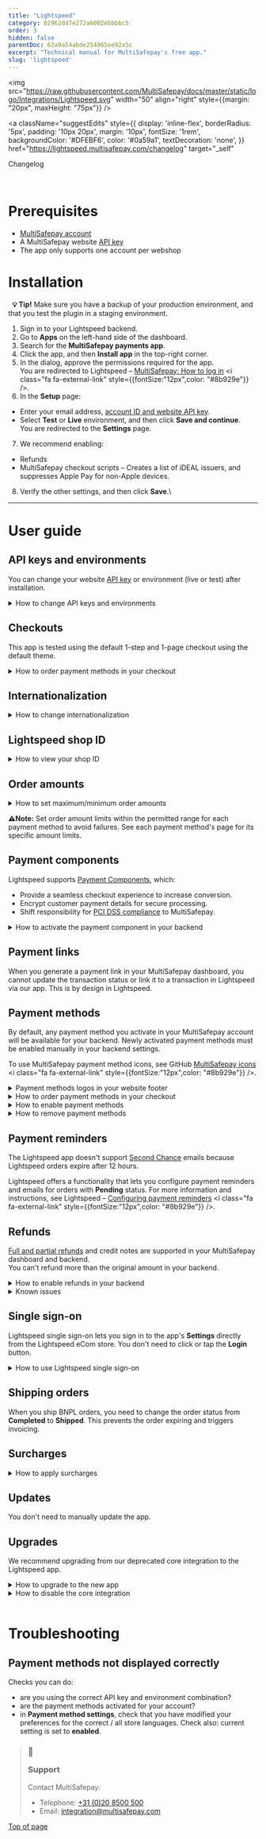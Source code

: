 ```yaml
---
title: "Lightspeed"
category: 62962dd7e272a6002ebbbbc5
order: 3
hidden: false
parentDoc: 62a9a54abde254065ee92a5c
excerpt: "Technical manual for MultiSafepay's free app."
slug: 'lightspeed'
---
```


<img src="https://raw.githubusercontent.com/MultiSafepay/docs/master/static/logo/Integrations/Lightspeed.svg" width="50" align="right" style={{margin: "20px", maxHeight: "75px"}} />

<a
  className="suggestEdits"
  style={{
    display: 'inline-flex',
    borderRadius: '5px',
    padding: '10px 20px',
    margin: '10px',
    fontSize: '1rem',
    backgroundColor: '#DFEBF6',
    color: '#0a59a1',
    textDecoration: 'none',
  }}
  href="https://lightspeed.multisafepay.com/changelog"
  target="_self"
>
  <span>Changelog</span>
</a>

<br />

# Prerequisites

* [MultiSafepay account](/docs/getting-started-guide/)
* A MultiSafepay website [API key](/docs/sites#site-id-api-key-and-security-code)
* The app only supports one account per webshop

# Installation

  **💡 Tip!** Make sure you have a backup of your production environment, and that you test the plugin in a staging environment.

1. Sign in to your Lightspeed <Glossary>backend</Glossary>.
2. Go to **Apps** on the left-hand side of the dashboard.
3. Search for the **MultiSafepay payments app**.
4. Click the app, and then **Install app** in the top-right corner.
5. In the dialog, approve the permissions required for the app.\
   You are redirected to Lightspeed – <a href="https://lightspeed.multisafepay.com/install" target="_blank">MultiSafepay: How to log in</a> <i class="fa fa-external-link" style={{fontSize:"12px",color: "#8b929e"}} />.
6. In the **Setup** page:

* Enter your email address, [account ID and website API key](/docs/sites#site-id-api-key-and-security-code).
* Select **Test** or **Live** environment, and then click **Save and continue**.\
  You are redirected to the **Settings** page.

7. We recommend enabling:

* Refunds
* MultiSafepay checkout scripts – Creates a list of iDEAL <Glossary>issuers</Glossary>, and suppresses Apple Pay for non-Apple devices.

8. Verify the other settings, and then click **Save**.\ <br />

***

# User guide

## API keys and environments

You can change your website [API key](/docs/sites/#site-id-api-key-and-security-code) or environment (live or test) after installation.

<details id="how-to-change-api-keys-and-environments">
  <summary>How to change API keys and environments</summary>

  <br />

  1. Sign in to the app.
  2. Tap the hamburger menu and go to **Environment**.
  3. Edit your **API key** and/or the **Environment**.
</details>

## Checkouts

This app is tested using the default 1-step and 1-page checkout using the default theme.

<details id="how-to-order-payment-methods-in-your-checkout">
  <summary>How to order payment methods in your checkout</summary>

  <br />

  To change the order in which payment methods appear on your checkout page, follow these steps:

  1. Go to **Settings** > **Payment method settings**.
  2. Drag and drop the payment methods to the preferred order.
  3. Click **Save**.

  **How to set the payment method order per language**

  To set the payment method order for different languages, under the **Payment method settings** select a country / store language and set the order per language.

  If no specific rule is set for a country, the **Default** order is used.
</details>

## Internationalization

<details id="how-to-change-internationalization">
  <summary>How to change internationalization</summary>

  <br />

  When changing internationalization in your Lightspeed eCom backend, do **not** change the primary language setting while installing the app.

  Lightspeed eCom requires a language, an API key, and a cluster to validate API requests.

  If you remove the language used during installation instead of deactivating it, the app cannot communicate with Lightspeed eCom services.
</details>

## Lightspeed shop ID

<details id="how-to-view-your-shop-id">
  <summary>How to view your shop ID</summary>

  <br />

  To view your shop ID, follow these steps:

  1. Sign in to the **/admin** area of your Lightspeed app.
  2. Click **Help** in the bottom-left corner.
  3. A popup appears containing your shop ID (also known as the store ID).
</details>

## Order amounts

<details id="how-to-set-maximum-minimum-order-amounts">
  <summary>How to set maximum/minimum order amounts</summary>

  <br />

  **Per payment method**

  To set a maximum/minimum order amount for a payment method to display on your checkout page, follow these steps:

  1. In the **Payment methods ordering** list, click the **+** button to open the relevant payment method.
  2. Enter an amount in EUR cents in the:
     * **Maximum** field, e.g. A maximum value of 1500 cents means the payment method only appears on the checkout page if the total order amount is **less** then 15 EUR. If you **don't** want a maximum amount, enter **-1**.\
       **OR**
     * **Minimum** field, e.g. A minimum value of 1500 cents means the payment method only appears on the checkout page if the total order amount is **more** then 15 EUR.

  **Per language**

  To set different maximum/minimum order amounts for different languages, under the **Payment methods ordering** header > **Country** list, select a country and set the maximum/minimum amount per language.

  If no specific rule is set for a language, **Default** language is used.
</details>

**⚠️Note:** Set order amount limits within the permitted range for each payment method to avoid failures. See each payment method's page for its specific amount limits.

## Payment components

Lightspeed supports [Payment Components](/docs/payment-components/), which:

* Provide a seamless checkout experience to increase <Glossary>conversion</Glossary>.
* Encrypt customer payment details for secure processing.
* Shift responsibility for [PCI DSS compliance](/docs/pci-dss/) to MultiSafepay.

<details id="how-to-activate-payment-component-in-backend">
  <summary>How to activate the payment component in your backend</summary>

  <br />

  1. Sign in to your Lightspeed app.
  2. Go to **Apps** > **Purchased apps** > **MultiSafepay payments**.
  3. Click **Go to app**.
  4. In the **Setup** page:

  * Enter your email address, [account ID and website API key](/docs/sites#site-id-api-key-and-security-code).
  * Select **Test** or **Live** environment, and then click **Save and continue**.\
    You are redirected to the **Settings** page.

  5. On the **Payment method settings** tab:

  * Select the relevant **Payment method settings**.
  * To expand the payment method, click on the tab.
  * On the **Enable MultiSafepay Components** and select the **Enabled** checkbox.

  6. On the **Enable MultiSafepay checkout scripts** tab, select the **Enabled script** checkbox.
  7. Click **Save**.
</details>

## Payment links

When you generate a payment link in your MultiSafepay dashboard, you cannot update the <Glossary>transaction status</Glossary> or link it to a transaction in Lightspeed via our app. This is by design in Lightspeed.

## Payment methods

By default, any payment method you activate in your MultiSafepay account will be available for your backend. Newly activated payment methods must be enabled manually in your <Glossary>backend</Glossary> settings.

To use MultiSafepay payment method icons, see GitHub <a href="https://github.com/MultiSafepay/MultiSafepay-icons" target="_blank">MultiSafepay icons</a> <i class="fa fa-external-link" style={{fontSize:"12px",color: "#8b929e"}} />.

<details id="payment-methods-logos-in-your-site-footer">
  <summary>Payment methods logos in your website footer</summary>

  <br />

  By default, the app does **not** support adding payment methods logos to your website footer. We provide a script for this, or you can ask your developer to add the logos to your theme. Themes can differ and you may need to make some changes for it to function.

  **How to add logos via our script**

  1. Sign in to your Lightspeed app.
  2. Go to **Apps** > **Purchased apps** > **MultiSafepay payments**.
  3. Click **Go to app**.
  4. In the **Setup** page:

  * Enter your email address, [account ID and website API key](/docs/sites#site-id-api-key-and-security-code).
  * Select **Test** or **Live** environment, and then click **Save and continue**.\
    You are redirected to the **Settings** page.

  5. On the **Storefront payment icons** tab, click **Copy to clipboard**.
  6. In your **Lightspeed admin area**, go to **Settings** > **Web extras and custom Javascript**.
  7. Paste the script into the **Javascript textbox**, and set the status to **Enable**.
  8. Click **Save**.\
     The logos appear in the footer.

  **Display order**

  Depending on the storefront, the display order of the logos is determined by the settings at the time of generation. If you update these settings, you must update the script as well.

  **Size**

  By default the logos are 16 px high. In most themes, footer logos are found in the "div.payment-methods p". If needed, you can change the selector based on the theme.

  **How to resize logos**

  1. In the JavaScript for displaying the logos, locate the following `img` element near the end of the script:
     ```
     <img src="${msplt[e]}" alt="${e}" />
     ```
  2. Specify the height and width in pixels as required, e.g.:
     ```
     <img height="16" width="37" src="${msplt[e]}" alt="${e}" />
     ```

  **How to add missing logos**

  Logos may be missing due to your website theme settings.

  To add missing payment method logos, follow these steps:

  1. Download the logos from our <a href="https://github.com/MultiSafepay/MultiSafepay-icons" target="_blank">Github repo</a> <i class="fa fa-external-link" style={{fontSize:"12px",color: "#8b929e"}} />.
  2. Rename the file with upper case formatting, e.g applepay.png > APPLEPAY.png.
  3. Sign in to your Lightspeed app.
  4. Go to **Design** > **Theme editor** > **Advanced** > **Edit code** > **Assets**, and drop in the logos.

  The logos won't appear instantly. It takes a little time.

  **JavaScript**

  For the best user experience, we provide some Javascript and images, e.g. to add a dropdown for iDEAL and MultiSafepay icons for other payment methods.

  Some user-added themes or scripts may cause issues, e.g. missing images for payment methods.

  For assistance, ask your developer.

  All payment methods still work if you don't use the Javascript files.
</details>

<details id="how-to-order-payment-methods-in-your-checkout">
  <summary>How to order payment methods in your checkout</summary>

  <br />

  To change the order in which payment methods appear on your checkout page, follow these steps:

  1. Go to **Settings** > **Payment method settings**.
  2. Drag and drop the payment methods to the preferred order.
  3. Click **Save**.

  **Setting payment method order per language**

  To set the payment method order for different languages, under the **Payment method settings** select a country / store language and set the order per language.

  If no specific rule is set for a country, the **Default** order is used.
</details>

<details id="how-to-enable-payment-methods">
  <summary>How to enable payment methods</summary>

  <br />

  You can enable and disable payment methods in the **Payment method settings list**. The dot next to the payment methods is green when enabled, and grey when disabled.

  To disable payment methods for specific languages, follow these steps:

  1. Sign in to your Lightspeed app.
  2. Select the relevant storefont.
  3. For each language, disable the relevant payment methods.

  If no specific language rule-set is found, **Default** is used.

  **Missing payment methods**

  By default, newly activated payment methods for your MultiSafepay account are disabled in the Lightspeed app's MultiSafepay payments settings. You need to enable them in both environments.

  If a payment method is missing:

  1. Sign in to your <a href="https://merchant.multisafepay.com/" target="_blank">MultiSafepay dashboard</a> <i class="fa fa-external-link" style={{fontSize:"12px",color: "#8b929e"}} />.
  2. Go to **Settings** > **Payment methods**, and check that the payment method is enabled.
  3. Sign in to your Lightspeed app, go to **Settings**, and then enable the payment method again.
</details>

<details id="how-to-remove-payment-methods">
  <summary>How to remove payment methods</summary>

  <br />

  After terminating your contract with MultiSafepay, our payment methods may still be visible in your checkout.

  1. Sign in to your Lightspeed app.
  2. Go to **Apps** > **Purchased apps** > **MultiSafepay payments**.
  3. Click **Go to app**.
  4. Sign in to the MultiSafepay app.
  5. Click **Disable all payment methods**.
</details>

## Payment reminders

The Lightspeed app doesn't support [Second Chance](/docs/second-chance/) emails because Lightspeed orders expire after 12 hours.

Lightspeed offers a functionality that lets you configure payment reminders and emails for orders with **Pending** status. For more information and instructions, see Lightspeed – <a href="https://ecom-support.lightspeedhq.com/hc/en-us/articles/220661507-Configuring-payment-reminders" target="_blank">Configuring payment reminders</a> <i class="fa fa-external-link" style={{fontSize:"12px",color: "#8b929e"}} />.

## Refunds

[Full and partial refunds](/docs/refund-payments/) and credit notes are supported in your MultiSafepay dashboard and backend.\
You can't refund more than the original amount in your backend.

<details id="how-to-enable-refunds-in-your-backend">
  <summary>How to enable refunds in your backend</summary>

  <br />

  1. Sign in to your Lightspeed app.
  2. Go to **Apps** > **Purchased apps** > **MultiSafepay payments**.
  3. Click **Go to app**.
  4. In the **Setup** page:

  * Enter your email address, [account ID and website API key](/docs/sites#site-id-api-key-and-security-code).
  * Select **Test** or **Live** environment, and then click **Save and continue**.\
    You are redirected to the **Settings** page.

  3. On the **Allow refunds** tab, select the **Refunds enabled** checkbox.
  4. Select the relevant setting:
     * Refunds disabled (default)
     * Refunds enabled:
       * Create a refund when the credit memo status is **Unpaid** (default when refunds are enabled).
       * Always create a refund, no matter the credit memo status.

  **Notes**

  * If you use Lightspeed eCom linked to <a href="https://www.lightspeedhq.nl/kassasysteem/retail/" target="_blank">Lightspeed Retail</a> <i class="fa fa-external-link" style={{fontSize:"12px",color: "#8b929e"}} /> to process refunds via MultiSafepay, you must enable the **Always create a refund, no matter the status** setting.

  * When creating a credit memo, set the status to **Not paid**. If the **Always create a refund, no matter the status** setting is not enabled, MultiSafepay ignores **Paid** status.
</details>

<details id="known-issues">
  <summary>Known issues</summary>

  <br />

  * For refunds created in your Lightspeed backend, a short message appears in the **Notes** section of the order where any errors are explained.
  * Refunds created in your MultiSafepay dashboard are not reported back to Lightspeed. Under **Notification history**, an error appears: "Already a completed transaction".
  * Some <Glossary>BNPL</Glossary> orders:
    * Require product IDs for each refunded item. When using product variants, make sure each variant has a unique identifier. If you provide duplicate IDs, we cannot distinguish which items to refund.
    * Do not let you refund a partial amount and a full item in a single request, e.g. a shopping cart contains 3 items for a total of 1.70 EUR. If you refund 1 item and 0.40 EUR, it fails. Make sure you refund items and amounts separately.
  * You cannot issue multiple refunds for the same amount within 5 minutes of each other, even for different items.
</details>

## Single sign-on

Lightspeed single sign-on lets you sign in to the app's **Settings** directly from the Lightspeed eCom store. You don't need to click or tap the **Login** button.

<details id="how-to-use-lightspeed-single-sign-on">
  <summary>How to use Lightspeed single sign-on</summary>

  <br />

  1. Sign in to the **Admin** section of your Lightspeed store.
  2. In the sidebar, click **Apps**.
  3. Click **Purchased apps**.
  4. In the sidebar, click **Apps**.
  5. Click **MultiSafepay Payments**, **or** to take you straight to the store page, paste **/admin/store/apps/1517** after the base URL of your store.
  6. On the store page, click **Go to app** / **Ga naar app**.
</details>

## Shipping orders

When you ship <Glossary>BNPL</Glossary> orders, you need to change the <Glossary>order status</Glossary> from **Completed** to **Shipped**. This prevents the order expiring and triggers invoicing.

## Surcharges

<details id="how-to-apply-surcharges">
  <summary>How to apply surcharges</summary>

  <br />

  1. Sign in to your Lightspeed app.
  2. Go to **App** > **Purchased app** > **MultiSafepay app**.
  3. Select the payment method you want to apply a surcharge to.
  4. Enter the surcharge amount as a:
     * Fixed amount under **Flat payment fee**, **or**
     * Percentage under **Dynamic payment fee**.
  5. Click **Save**.

  > ⚠️ **Attention Dutch merchants**
  >
  > We strongly recommend **not** applying surcharges to <Glossary>BNPL</Glossary> orders. This is now considered providing credit under the Wet op het consumentenkrediet and article 7:57 of the Burgerlijk Wetboek, and requires a permit from the Authority for Financial Markets (AFM).
</details>

## Updates

You don't need to manually update the app.

## Upgrades

We recommend upgrading from our deprecated core integration to the Lightspeed app.

<details id="how-to-upgrade-to-the-new-app">
  <summary>How to upgrade to the new app</summary>

  <br />

  1. In the [Lightspeed app manual](/docs/lightspeed#how-to-install), follow the steps to install the app.
  2. Place a test order to make sure it's working properly.
  3. Open the core integration, and then [disable the payment provider](/docs/lightspeed#how-to-disable-core-integration).

  To access the MultiSafepay Payments app **Settings** page:

  * You are automatically redirected after installing the app, or
  * Select the MultiSafepay Payments app, and then click **Go to app**.
</details>

<details id="how-to-disable-core-integration">
  <summary>How to disable the core integration</summary>

  <br />

  1. Sign in to your Lightspeed backend.
  2. Go to **Settings** > **Payment providers** > **MultiSafepay**.
  3. At the top of the screen, click **Disable this payment provider**.
</details>

<br />

# Troubleshooting

## Payment methods not displayed correctly

Checks you can do:

* are you using the correct API key and environment combination?
* are the payment methods activated for your account?
* in **Payment method settings**, check that you have modified your preferences for the correct / all store languages. Check also: current setting is set to **enabled**.

<blockquote className="callout callout_info">
  <h3 className="callout-heading false">
    <span className="callout-icon">💬</span>
    <p>Support</p>
  </h3>
  <p>Contact MultiSafepay:</p>
  <ul>
    <li>
      Telephone: <a href="tel:+310208500500">+31 (0)20 8500 500</a>
    </li>
    <li>
      Email: <a href="mailto:integration@multisafepay.com">integration@multisafepay.com</a>
    </li>
  </ul>
</blockquote>

[Top of page](#)